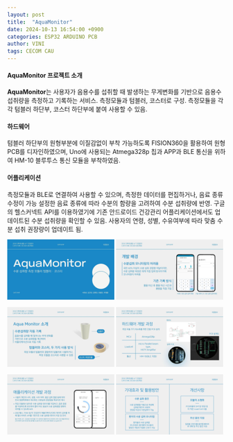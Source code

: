 ```yaml
---
layout: post
title:  "AquaMonitor"
date: 2024-10-13 16:54:00 +0900
categories: ESP32 ARDUINO PCB
author: VINI
tags: CECOM CAU
--- 
```




#### AquaMonitor 프로젝트 소개
**AquaMonitor**는 사용자가 음용수를 섭취할 때 발생하는 무게변화를 기반으로 음용수 섭취량을 측정하고 기록하는 서비스.
측정모듈과 텀블러, 코스터로 구성.
측정모듈을 각각 텀블러 하단부, 코스터 하단부에 붙여 사용할 수 있음.


#### 하드웨어
텀블러 하단부의 원형부분에 이질감없이 부착 가능하도록 FISION360을 활용하여 원형 PCB를 디자인하였으며, Uno에 사용되는 Atmega328p 칩과 APP과 BLE 통신을 위하여 HM-10 블루투스 통신 모듈을 부착하였음.

#### 어플리케이션
측정모듈과 BLE로 연결하여 사용할 수 있으며, 측정한 데이터를 편집하거나, 음료 종류 수정이 가능
설정한 음료 종류에 따라 수분의 함량을 고려하여 수분 섭취량에 반영.
구글의 헬스커넥트 API를 이용하였기에 기존 안드로이드 건강관리 어플리케이션에서도 업데이트된 수분 섭취량을 확인할 수 있음.
사용자의 연령, 성별, 수유여부에 따라 맞춤 수분 섭취 권장량이 업데이트 됨.


<p>
  <img src="/images/aquamonitor/1.jpg"  width="49%">
  <img src="/images/aquamonitor/2.jpg"  width="49%">
</p>
<p>
  <img src="/images/aquamonitor/3.jpg"  width="49%">
  <img src="/images/aquamonitor/4.jpg"  width="49%">
</p>
<p>
  <img src="/images/aquamonitor/5.jpg"  width="49%">
  <img src="/images/aquamonitor/6.jpg"  width="49%">
</p>